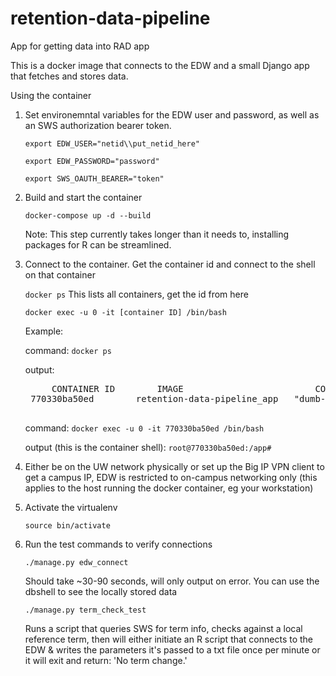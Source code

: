 # retention-data-pipeline
App for getting data into RAD app

This is a docker image that connects to the EDW and a small Django app that fetches and stores data.


Using the container
1. Set environemntal variables for the EDW user and password, as well as an SWS authorization bearer token.

    `export EDW_USER="netid\\put_netid_here"`

    `export EDW_PASSWORD="password"`

    `export SWS_OAUTH_BEARER="token"`

2. Build and start the container

    `docker-compose up -d --build`

    Note: This step currently takes longer than it needs to, installing packages for R can be streamlined.


3. Connect to the container.
    Get the container id and connect to the shell on that container

    `docker ps`     This lists all containers, get the id from here

    `docker exec -u 0 -it [container ID] /bin/bash`

    Example:

    command:
    `docker ps`

    output:
    <pre>
        CONTAINER ID        IMAGE                         COMMAND                  CREATED             STATUS              PORTS                    NAMES
    770330ba50ed        retention-data-pipeline_app   "dumb-init --rewrite…"   6 minutes ago       Up 6 minutes        0.0.0.0:8000->8000/tcp   app
    </pre>

    command:
    `docker exec -u 0 -it 770330ba50ed /bin/bash`

    output (this is the container shell):
    `root@770330ba50ed:/app#`


4. Either be on the UW network physically or set up the Big IP VPN client to get a campus IP, EDW is restricted to on-campus networking only (this applies to the host running the docker container, eg your workstation)

5. Activate the virtualenv

    `source bin/activate`

6. Run the test commands to verify connections

    `./manage.py edw_connect`

    Should take ~30-90 seconds, will only output on error.  You can use the dbshell to see the locally stored data

    `./manage.py term_check_test`

    Runs a script that queries SWS for term info, checks against a local reference term, then will either initiate an R script that connects to the EDW & writes the parameters it's passed to a txt file once per minute or it will exit and return: 'No term change.'